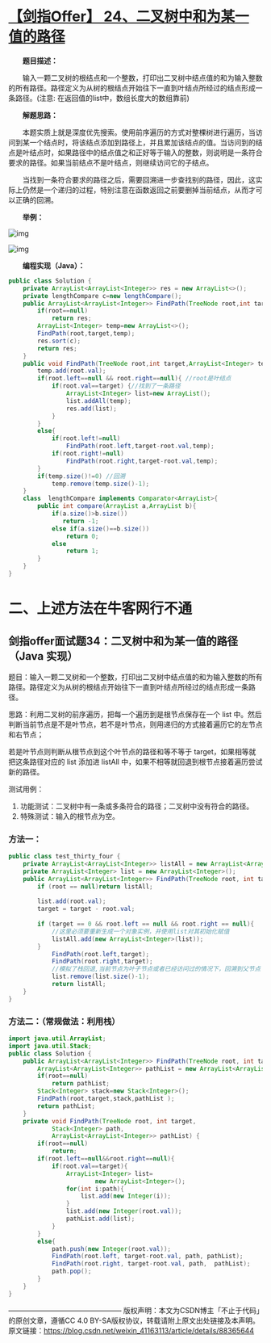 # [【剑指Offer】 24、二叉树中和为某一值的路径](https://www.cnblogs.com/gzshan/p/10796134.html)

  **题目描述：**

  输入一颗二叉树的根结点和一个整数，打印出二叉树中结点值的和为输入整数的所有路径。路径定义为从树的根结点开始往下一直到叶结点所经过的结点形成一条路径。(注意: 在返回值的list中，数组长度大的数组靠前)

  **解题思路：**

  本题实质上就是深度优先搜索。使用前序遍历的方式对整棵树进行遍历，当访问到某一个结点时，将该结点添加到路径上，并且累加该结点的值。当访问到的结点是叶结点时，如果路径中的结点值之和正好等于输入的整数，则说明是一条符合要求的路径。如果当前结点不是叶结点，则继续访问它的子结点。

  当找到一条符合要求的路径之后，需要回溯进一步查找别的路径，因此，这实际上仍然是一个递归的过程，特别注意在函数返回之前要删掉当前结点，从而才可以正确的回溯。

  **举例：**

![img](https://img2018.cnblogs.com/blog/1608161/201904/1608161-20190430151109127-936036131.png)

![img](https://img2018.cnblogs.com/blog/1608161/201904/1608161-20190430151117681-1738890995.png)



  **编程实现（Java）：**

```java
public class Solution {
    private ArrayList<ArrayList<Integer>> res = new ArrayList<>();
    private lengthCompare c=new lengthCompare();
    public ArrayList<ArrayList<Integer>> FindPath(TreeNode root,int target) {
        if(root==null)
            return res;
        ArrayList<Integer> temp=new ArrayList<>();
        FindPath(root,target,temp);
        res.sort(c);
        return res;
    }
    public void FindPath(TreeNode root,int target,ArrayList<Integer> temp){
        temp.add(root.val);
        if(root.left==null && root.right==null){ //root是叶结点
            if(root.val==target) {//找到了一条路径
                ArrayList<Integer> list=new ArrayList();
                list.addAll(temp);
                res.add(list);
            }
        }
        else{
            if(root.left!=null)
                FindPath(root.left,target-root.val,temp);
            if(root.right!=null)
                FindPath(root.right,target-root.val,temp);
        }
        if(temp.size()!=0) //回溯
            temp.remove(temp.size()-1);
    }
    class  lengthCompare implements Comparator<ArrayList>{
        public int compare(ArrayList a,ArrayList b){
            if(a.size()>b.size())
               return -1;
            else if(a.size()==b.size())
                return 0;
            else
                return 1;
        }
    }
}
```



# 二、上述方法在牛客网行不通

## 剑指offer面试题34：二叉树中和为某一值的路径（Java 实现）


题目：输入一颗二叉树和一个整数，打印出二叉树中结点值的和为输入整数的所有路径。路径定义为从树的根结点开始往下一直到叶结点所经过的结点形成一条路径。

思路：利用二叉树的前序遍历，把每一个遍历到是根节点保存在一个 list 中。然后判断当前节点是不是叶节点，若不是叶节点，则用递归的方式接着遍历它的左节点和右节点；

若是叶节点则判断从根节点到这个叶节点的路径和等不等于 target，如果相等就把这条路径对应的 list 添加进 listAll 中，如果不相等就回退到根节点接着遍历尝试新的路径。

测试用例：

1. 功能测试：二叉树中有一条或多条符合的路径；二叉树中没有符合的路径。
2. 特殊测试：输入的根节点为空。

### 方法一：

```java
public class test_thirty_four {
    private ArrayList<ArrayList<Integer>> listAll = new ArrayList<ArrayList<Integer>>();
    private ArrayList<Integer> list = new ArrayList<Integer>();
    public ArrayList<ArrayList<Integer>> FindPath(TreeNode root, int target){
        if (root == null)return listAll;
 
        list.add(root.val);
        target = target - root.val;
 
        if (target == 0 && root.left == null && root.right == null){
            //这里必须要重新生成一个对象实例，并使用list对其初始化赋值
            listAll.add(new ArrayList<Integer>(list));
        }
            FindPath(root.left,target);
            FindPath(root.right,target);
            //模拟了栈回退,当前节点为叶子节点或者已经访问过的情况下，回溯到父节点
            list.remove(list.size()-1);
            return listAll;
    }
}
```



### 方法二：（常规做法：利用栈）

```java
import java.util.ArrayList;
import java.util.Stack;
public class Solution {
    public ArrayList<ArrayList<Integer>> FindPath(TreeNode root, int target) {
        ArrayList<ArrayList<Integer>> pathList = new ArrayList<ArrayList<Integer>>();
        if(root==null)
            return pathList;
        Stack<Integer> stack=new Stack<Integer>();
        FindPath(root,target,stack,pathList );
        return pathList;
    }
    private void FindPath(TreeNode root, int target,
            Stack<Integer> path,
            ArrayList<ArrayList<Integer>> pathList) {
        if(root==null)
            return;
        if(root.left==null&&root.right==null){
            if(root.val==target){
                ArrayList<Integer> list=
                        new ArrayList<Integer>();
                for(int i:path){
                    list.add(new Integer(i));
                }
                list.add(new Integer(root.val));
                pathList.add(list);
            }
        }
        else{
            path.push(new Integer(root.val));
            FindPath(root.left, target-root.val, path, pathList);
            FindPath(root.right, target-root.val, path,  pathList);
            path.pop();
        }
    }
}
```



————————————————
版权声明：本文为CSDN博主「不止于代码」的原创文章，遵循CC 4.0 BY-SA版权协议，转载请附上原文出处链接及本声明。
原文链接：https://blog.csdn.net/weixin_41163113/article/details/88365644